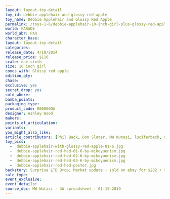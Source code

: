 ```yaml
---
layout: layout-toy-detail 
toy_id: debbie-applehair-and-glossy-red-apple
toy_name: Debbie Applehair and Glossy Red Apple
permalink: /toys-1-6/debbie-applehair-10-inch-girl-plus-glossy-red-apple.html
world: PARADE
world_abr: PAR
character_base: 
layout: layout-toy-detail
categories: 
release_date: 4/10/2014
release_price: $110 
scale: one sixth
size: 10 inch girl
comes_with: Glossy red apple
edition_qty: 
chase: 
exclusive: yes
secret_drop: yes
sold_where: 
bamba_points: 
packaging_type: 
product_code: 000000DA
designer: Ashley Wood
makers: 
points_of_articulation: 
variants: 
you_might_also_like: 
article_contributors: [Phil Back, Don Slater, MW Wutasi, luciferbeck, mikeyuensim]
toy_pics: 
  -  debbie-applehair-with-glossy-red-apple-01-6.jpg
  -  debbie-applehair-red-hed-01-6-by-mikeyuenism.jpg
  -  debbie-applehair-red-hed-02-6-by-mikeyuenism.jpg
  -  debbie-applehair-red-hed-03-6-by-mikeyuenism.jpg
  -  debbie-applehair-red-hed-poster.jpg
backstory: Surprise LTD Drop; Market update - sold on ebay for $282 + $30 shipping on 4-14-2019.
sale_type: 
event_exclusive: 
event_details: 
source_doc: MW Wutasi - 3A spreadsheet - 01-15-2019
---
```

